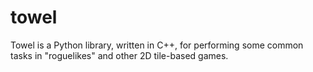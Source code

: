 towel
=====

Towel is a Python library, written in C++, for performing some common tasks in "roguelikes" and other 2D tile-based games.